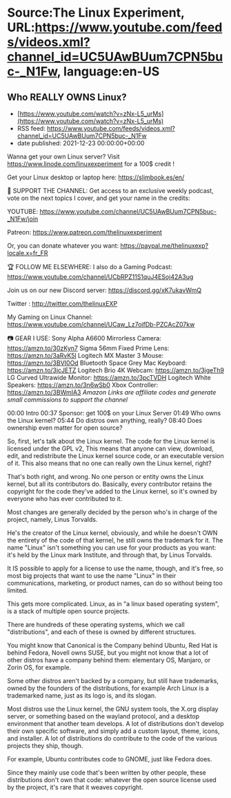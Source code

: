 # Source:The Linux Experiment, URL:https://www.youtube.com/feeds/videos.xml?channel_id=UC5UAwBUum7CPN5buc-_N1Fw, language:en-US

## Who REALLY OWNS Linux?
 - [https://www.youtube.com/watch?v=zNx-L5_urMs](https://www.youtube.com/watch?v=zNx-L5_urMs)
 - RSS feed: https://www.youtube.com/feeds/videos.xml?channel_id=UC5UAwBUum7CPN5buc-_N1Fw
 - date published: 2021-12-23 00:00:00+00:00

Wanna get your own Linux server? Visit https://www.linode.com/linuxexperiment for a 100$ credit ! 

Get your Linux desktop or laptop here: https://slimbook.es/en/


👏 SUPPORT THE CHANNEL:
Get access to an exclusive weekly podcast, vote on the next topics I cover, and get your name in the credits:

YOUTUBE: https://www.youtube.com/channel/UC5UAwBUum7CPN5buc-_N1Fw/join

Patreon: https://www.patreon.com/thelinuxexperiment

Or, you can donate whatever you want: https://paypal.me/thelinuxexp?locale.x=fr_FR

🏆 FOLLOW ME ELSEWHERE:
I also do a Gaming Podcast: https://www.youtube.com/channel/UCbRPZ11S1quJ4ESoj42A3ug

Join us on our new Discord server: https://discord.gg/xK7ukavWmQ

Twitter : http://twitter.com/thelinuxEXP

My Gaming on Linux Channel: https://www.youtube.com/channel/UCaw_Lz7oifDb-PZCAcZ07kw

📷 GEAR I USE:
Sony Alpha A6600 Mirrorless Camera: https://amzn.to/30zKyn7
Sigma 56mm Fixed Prime Lens: https://amzn.to/3aRvK5l
Logitech MX Master 3 Mouse: https://amzn.to/3BVI0Od
Bluetooth Space Grey Mac Keyboard: https://amzn.to/3jcJETZ
Logitech Brio 4K Webcam: https://amzn.to/3jgeTh9
LG Curved Ultrawide Monitor: https://amzn.to/3pcTVDH
Logitech White Speakers: https://amzn.to/3n6wSb0
Xbox Controller: https://amzn.to/3BWmIA3
*Amazon Links are affiliate codes and generate small commissions to support the channel*


00:00 Intro
00:37 Sponsor: get 100$ on your Linux Server
01:49 Who owns the Linux kernel?
05:44 Do distros own anything, really?
08:40 Does ownership even matter for open source?



So, first, let's talk about the Linux kernel. The code for the Linux kernel is licensed under the GPL v2,
This means that anyone can view, download, edit, and redistribute the Linux kernel source code, or an executable version of it.
This also means that no one can really own the Linux kernel, right?

That's both right, and wrong. No one person or entity owns the Linux kernel, but all its contributors do. Basically, every contributor retains the copyright for the code they've added to the Linux kernel, so it's owned by everyone who has ever contributed to it.

Most changes are  generally decided by the person who's in charge of the project, namely, Linus Torvalds.

He's the creator of the Linux kernel, obviously, and while he doesn't OWN the entirety of the code of that kernel, he still owns the trademark for it. The name "Linux" isn't something you can use for your products as you want: it's held by the Linux mark Institute, and through that, by Linus Torvalds.

It IS possible to apply for a license to use the name, though, and it's free, so most big projects that want to use the name "Linux" in their communications, marketing, or product names, can do so without being too limited.

This gets more complicated. Linux, as in "a linux based operating system", is a stack of multiple open source projects.

There are hundreds of these operating systems, which we call "distributions", and each of these is owned by different structures.

You might know that Canonical is the Company behind Ubuntu, Red Hat is behind Fedora, Novell owns SUSE, but you might not know that a lot of other distros have a company behind them: elementary OS, Manjaro, or Zorin OS, for example.

Some other distros aren't backed by a company, but still have trademarks, owned by the founders of the distributions, for example Arch Linux is a trademarked name, just as its logo is, and its slogan.

Most distros use the Linux kernel, the GNU system tools, the X.org display server, or something based on the wayland protocol, and a desktop environment that another team develops. A lot of distributions don't develop their own specific software, and simply add a custom layout, theme, icons, and installer. A lot of distributions do contribute to the code of the various projects they ship, though.

For example, Ubuntu contributes code to GNOME, just like Fedora does.

Since they mainly use code that's been written by other people, these distributions don't own that code: whatever the open source license used by the project, it's rare that it weaves copyright.

